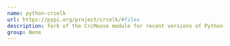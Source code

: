 ```yaml
---
name: python-crcelk
url: https://pypi.org/project/crcelk/#files
description: fork of the CrcMoose module for recent versions of Python.. URL : https://pypi.org/project/crcelk/#files Groups : None
group: None
---
```

